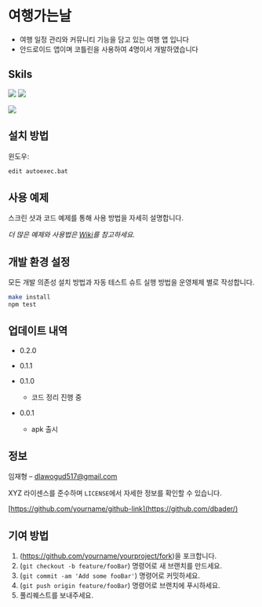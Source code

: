 # 여행가는날

<!-- [![NPM Version][npm-image]][npm-url]
[![Build Status][travis-image]][travis-url]
[![Downloads Stats][npm-downloads]][npm-url] 
-->

* 여행 일정 관리와 커뮤니티 기능을 담고 있는 여행 앱 입니다
* 안드로이드 앱이며 코틀린을 사용하여 4명이서 개발하였습니다

## Skils
<p>
<img src= "https://img.shields.io/badge/kotlin-%237F52FF.svg?style=for-the-badge&logo=kotlin&logoColor=white"/>
<img src= "https://img.shields.io/badge/Firebase-039BE5?style=for-the-badge&logo=Firebase&logoColor=white"/>
</p>


![](../header.png)

## 설치 방법

윈도우:

```sh
edit autoexec.bat
```

## 사용 예제

스크린 샷과 코드 예제를 통해 사용 방법을 자세히 설명합니다.

_더 많은 예제와 사용법은 [Wiki][wiki]를 참고하세요._

## 개발 환경 설정

모든 개발 의존성 설치 방법과 자동 테스트 슈트 실행 방법을 운영체제 별로 작성합니다.

```sh
make install
npm test
```

## 업데이트 내역

* 0.2.0
   
* 0.1.1
   
* 0.1.0
    * 코드 정리 진행 중
* 0.0.1
    * apk 출시

## 정보

임재형 – dlawogud517@gmail.com

XYZ 라이센스를 준수하며 ``LICENSE``에서 자세한 정보를 확인할 수 있습니다.

[https://github.com/yourname/github-link](https://github.com/dbader/)

## 기여 방법

1. (<https://github.com/yourname/yourproject/fork>)을 포크합니다.
2. (`git checkout -b feature/fooBar`) 명령어로 새 브랜치를 만드세요.
3. (`git commit -am 'Add some fooBar'`) 명령어로 커밋하세요.
4. (`git push origin feature/fooBar`) 명령어로 브랜치에 푸시하세요. 
5. 풀리퀘스트를 보내주세요.

<!-- Markdown link & img dfn's -->
[npm-image]: https://img.shields.io/npm/v/datadog-metrics.svg?style=flat-square
[npm-url]: https://npmjs.org/package/datadog-metrics
[npm-downloads]: https://img.shields.io/npm/dm/datadog-metrics.svg?style=flat-square
[travis-image]: https://img.shields.io/travis/dbader/node-datadog-metrics/master.svg?style=flat-square
[travis-url]: https://travis-ci.org/dbader/node-datadog-metrics
[wiki]: https://github.com/yourname/yourproject/wiki

